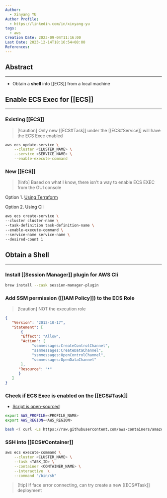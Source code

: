 ```yaml
---
Author:
  - Xinyang YU
Author Profile:
  - https://linkedin.com/in/xinyang-yu
tags:
  - aws
Creation Date: 2023-09-04T11:16:00
Last Date: 2023-12-14T18:16:54+08:00
References: 
---
```

## Abstract
---
- Obtain a **shell** into [[ECS]] from a local machine

## Enable ECS Exec for [[ECS]]
---
### Existing [[ECS]]
>[!caution] Only new [[ECS#Task]] under the [[ECS#Service]] will have the ECS Exec enabled
```bash
aws ecs update-service \
    --cluster <CLUSTER_NAME> \
    --service <SERVICE_NAME> \
    --enable-execute-command
```


### New [[ECS]]
>[!info] Based on what I know, there isn't a way to enable ECS EXEC from the GUI console

Option 1. [Using Terraform](https://registry.terraform.io/providers/hashicorp/aws/latest/docs/resources/ecs_service#enable_execute_command)

Option 2. Using Cli
```bash
aws ecs create-service \
--cluster cluster-name \
--task-definition task-definition-name \
--enable-execute-command \
--service-name service-name \
--desired-count 1
``` 

## Obtain a Shell
---
### Install [[Session Manager]] plugin for AWS Cli
```bash
brew install --cask session-manager-plugin
```

### Add SSM permission ([[IAM Policy]]) to the ECS Role
>[!caution] NOT the execution role

```json
{
   "Version": "2012-10-17",
   "Statement": [
       {
       "Effect": "Allow",
       "Action": [
            "ssmmessages:CreateControlChannel",
            "ssmmessages:CreateDataChannel",
            "ssmmessages:OpenControlChannel",
            "ssmmessages:OpenDataChannel"
       ],
      "Resource": "*"
      }
   ]
}
```

### Check if ECS Exec is enabled on the [[ECS#Task]]
- [Script is open-sourced](https://github.com/aws-containers/amazon-ecs-exec-checker)
```bash
export AWS_PROFILE=<PROFILE_NAME>
export AWS_REGION=<AWS_REGION>

bash <( curl -Ls https://raw.githubusercontent.com/aws-containers/amazon-ecs-exec-checker/main/check-ecs-exec.sh ) <CLUSTER_NAME> <TASK_ID>
```

### SSH into [[ECS#Container]]
```bash
aws ecs execute-command \
	--cluster <CLUSTER_NAME> \
	--task <TASK_ID> \
	--container <CONTAINER_NAME> \
	--interactive  \
	--command "/bin/sh" 
```
>[!tip] If face error connecting, can try create a new [[ECS#Task]] deployment
